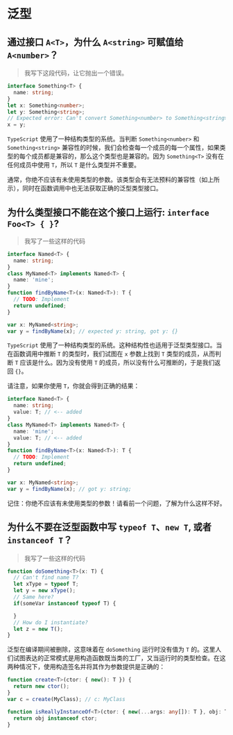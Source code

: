 # 泛型

## 通过接口 `A<T>`，为什么 `A<string>` 可赋值给 `A<number>`？

> 我写下这段代码，让它抛出一个错误。

```typescript
interface Something<T> {
  name: string;
}
let x: Something<number>;
let y: Something<string>;
// Expected error: Can't convert Something<number> to Something<string>!
x = y;
```

`TypeScript` 使用了一种结构类型的系统。当判断 `Something<number>` 和 `Something<string>` 兼容性的时候，我们会检查每一个成员的每一个属性，如果类型的每个成员都是兼容的，那么这个类型也是兼容的。因为 `Something<T>` 没有在任何成员中使用 `T`，所以 `T` 是什么类型并不重要。

通常，你绝不应该有未使用类型的参数。该类型会有无法预料的兼容性（如上所示），同时在函数调用中也无法获取正确的泛型类型接口。

## 为什么类型接口不能在这个接口上运行: `interface Foo<T> { }`?

> 我写了一些这样的代码

```typescript
interface Named<T> {
  name: string;
}
class MyNamed<T> implements Named<T> {
  name: 'mine';
}
function findByName<T>(x: Named<T>): T {
  // TODO: Implement
  return undefined;
}

var x: MyNamed<string>;
var y = findByName(x); // expected y: string, got y: {}
```

`TypeScript` 使用了一种结构类型的系统。这种结构性也适用于泛型类型接口。当在函数调用中推断 `T` 的类型时，我们试图在 `x` 参数上找到 `T` 类型的成员，从而判断 `T` 应该是什么。因为没有使用 `T` 的成员，所以没有什么可推断的，于是我们返回 `{}`。

请注意，如果你使用 `T`，你就会得到正确的结果：

```typescript
interface Named<T> {
  name: string;
  value: T; // <-- added
}
class MyNamed<T> implements Named<T> {
  name: 'mine';
  value: T; // <-- added
}
function findByName<T>(x: Named<T>): T {
  // TODO: Implement
  return undefined;
}

var x: MyNamed<string>;
var y = findByName(x); // got y: string;
```

记住：你绝不应该有未使用类型的参数！请看前一个问题，了解为什么这样不好。

## 为什么不要在泛型函数中写 `typeof T`、`new T`, 或者 `instanceof T`？

> 我写了一些这样的代码

```typescript
function doSomething<T>(x: T) {
  // Can't find name T?
  let xType = typeof T;
  let y = new xType();
  // Same here?
  if(someVar instanceof typeof T) {

  }
  // How do I instantiate?
  let z = new T();
}
```

泛型在编译期间被删除，这意味着在 `doSomething` 运行时没有值为 `T` 的。这里人们试图表达的正常模式是用构造函数既当类的工厂，又当运行时的类型检查。在这两种情况下，使用构造签名并将其作为参数提供是正确的：
```typescript
function create<T>(ctor: { new(): T }) {
  return new ctor();
}
var c = create(MyClass); // c: MyClass

function isReallyInstanceOf<T>(ctor: { new(...args: any[]): T }, obj: T) {
  return obj instanceof ctor;
}
```